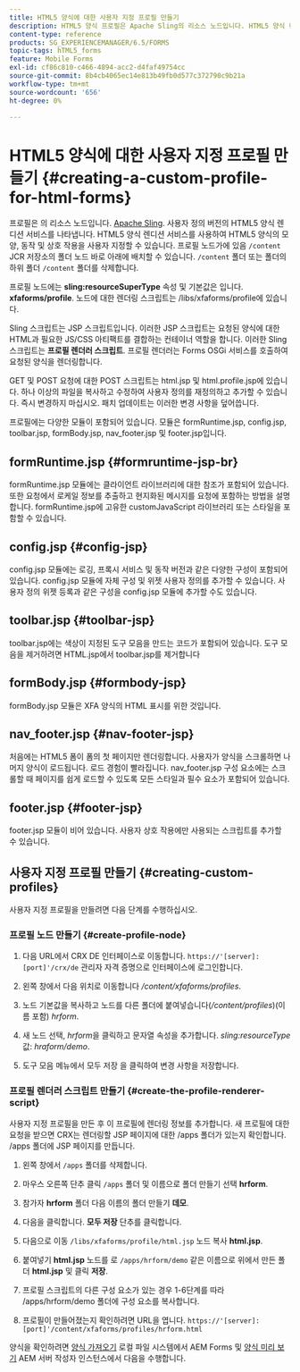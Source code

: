 ```yaml
---
title: HTML5 양식에 대한 사용자 지정 프로필 만들기
description: HTML5 양식 프로필은 Apache Sling의 리소스 노드입니다. HTML5 양식 렌더링 서비스의 사용자 지정 버전을 나타냅니다.
content-type: reference
products: SG_EXPERIENCEMANAGER/6.5/FORMS
topic-tags: hTML5_forms
feature: Mobile Forms
exl-id: cf86c810-c466-4894-acc2-d4faf49754cc
source-git-commit: 8b4cb4065ec14e813b49fb0d577c372790c9b21a
workflow-type: tm+mt
source-wordcount: '656'
ht-degree: 0%

---
```


# HTML5 양식에 대한 사용자 지정 프로필 만들기 {#creating-a-custom-profile-for-html-forms}

프로필은 의 리소스 노드입니다. [Apache Sling](https://sling.apache.org/). 사용자 정의 버전의 HTML5 양식 렌디션 서비스를 나타냅니다. HTML5 양식 렌디션 서비스를 사용하여 HTML5 양식의 모양, 동작 및 상호 작용을 사용자 지정할 수 있습니다. 프로필 노드가에 있음 `/content` JCR 저장소의 폴더 노드 바로 아래에 배치할 수 있습니다. `/content` 폴더 또는 폴더의 하위 폴더 `/content` 폴더를 삭제합니다.

프로필 노드에는 **sling:resourceSuperType** 속성 및 기본값은 입니다. **xfaforms/profile**. 노드에 대한 렌더링 스크립트는 /libs/xfaforms/profile에 있습니다.

Sling 스크립트는 JSP 스크립트입니다. 이러한 JSP 스크립트는 요청된 양식에 대한 HTML과 필요한 JS/CSS 아티팩트를 결합하는 컨테이너 역할을 합니다. 이러한 Sling 스크립트는 **프로필 렌더러 스크립트**. 프로필 렌더러는 Forms OSGi 서비스를 호출하여 요청된 양식을 렌더링합니다.

GET 및 POST 요청에 대한 POST 스크립트는 html.jsp 및 html.profile.jsp에 있습니다. 하나 이상의 파일을 복사하고 수정하여 사용자 정의를 재정의하고 추가할 수 있습니다. 즉시 변경하지 마십시오. 패치 업데이트는 이러한 변경 사항을 덮어씁니다.

프로필에는 다양한 모듈이 포함되어 있습니다. 모듈은 formRuntime.jsp, config.jsp, toolbar.jsp, formBody.jsp, nav_footer.jsp 및 footer.jsp입니다.

## formRuntime.jsp {#formruntime-jsp-br}

formRuntime.jsp 모듈에는 클라이언트 라이브러리에 대한 참조가 포함되어 있습니다. 또한 요청에서 로케일 정보를 추출하고 현지화된 메시지를 요청에 포함하는 방법을 설명합니다. formRuntime.jsp에 고유한 customJavaScript 라이브러리 또는 스타일을 포함할 수 있습니다.

## config.jsp {#config-jsp}

config.jsp 모듈에는 로깅, 프록시 서비스 및 동작 버전과 같은 다양한 구성이 포함되어 있습니다. config.jsp 모듈에 자체 구성 및 위젯 사용자 정의를 추가할 수 있습니다. 사용자 정의 위젯 등록과 같은 구성을 config.jsp 모듈에 추가할 수도 있습니다.

## toolbar.jsp {#toolbar-jsp}

toolbar.jsp에는 색상이 지정된 도구 모음을 만드는 코드가 포함되어 있습니다. 도구 모음을 제거하려면 HTML.jsp에서 toolbar.jsp를 제거합니다

## formBody.jsp {#formbody-jsp}

formBody.jsp 모듈은 XFA 양식의 HTML 표시를 위한 것입니다.

## nav_footer.jsp {#nav-footer-jsp}

처음에는 HTML5 폼이 폼의 첫 페이지만 렌더링합니다. 사용자가 양식을 스크롤하면 나머지 양식이 로드됩니다. 로드 경험이 빨라집니다. nav_footer.jsp 구성 요소에는 스크롤할 때 페이지를 쉽게 로드할 수 있도록 모든 스타일과 필수 요소가 포함되어 있습니다.

## footer.jsp {#footer-jsp}

footer.jsp 모듈이 비어 있습니다. 사용자 상호 작용에만 사용되는 스크립트를 추가할 수 있습니다.

## 사용자 지정 프로필 만들기 {#creating-custom-profiles}

사용자 지정 프로필을 만들려면 다음 단계를 수행하십시오.

### 프로필 노드 만들기 {#create-profile-node}

1. 다음 URL에서 CRX DE 인터페이스로 이동합니다. `https://'[server]:[port]'/crx/de` 관리자 자격 증명으로 인터페이스에 로그인합니다.

1. 왼쪽 창에서 다음 위치로 이동합니다 */content/xfaforms/profiles*.

1. 노드 기본값을 복사하고 노드를 다른 폴더에 붙여넣습니다(*/content/profiles*)(이름 포함) *hrform*.

1. 새 노드 선택, *hrform*&#x200B;을 클릭하고 문자열 속성을 추가합니다. *sling:resourceType* 값: *hraform/demo*.

1. 도구 모음 메뉴에서 모두 저장 을 클릭하여 변경 사항을 저장합니다.

### 프로필 렌더러 스크립트 만들기 {#create-the-profile-renderer-script}

사용자 지정 프로필을 만든 후 이 프로필에 렌더링 정보를 추가합니다. 새 프로필에 대한 요청을 받으면 CRX는 렌더링할 JSP 페이지에 대한 /apps 폴더가 있는지 확인합니다. /apps 폴더에 JSP 페이지를 만듭니다.

1. 왼쪽 창에서 `/apps` 폴더를 삭제합니다.
1. 마우스 오른쪽 단추 클릭 `/apps` 폴더 및 이름으로 폴더 만들기 선택 **hrform**.
1. 참가자 **hrform** 폴더 다음 이름의 폴더 만들기 **데모**.
1. 다음을 클릭합니다. **모두 저장** 단추를 클릭합니다.
1. 다음으로 이동 `/libs/xfaforms/profile/html.jsp` 노드 복사 **html.jsp**.
1. 붙여넣기 **html.jsp** 노드를 로 `/apps/hrform/demo` 같은 이름으로 위에서 만든 폴더 **html.jsp** 및 클릭 **저장**.
1. 프로필 스크립트의 다른 구성 요소가 있는 경우 1-6단계를 따라 /apps/hrform/demo 폴더에 구성 요소를 복사합니다.

1. 프로필이 만들어졌는지 확인하려면 URL을 엽니다. `https://'[server]:[port]'/content/xfaforms/profiles/hrform.html`

양식을 확인하려면 [양식 가져오기](/help/forms/using/get-xdp-pdf-documents-aem.md) 로컬 파일 시스템에서 AEM Forms 및 [양식 미리 보기](/help/forms/using/previewing-forms.md) AEM 서버 작성자 인스턴스에서 다음을 수행합니다.
